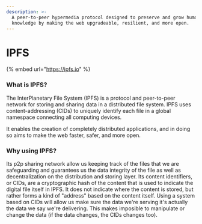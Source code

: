 ```yaml
---
description: >-
  A peer-to-peer hypermedia protocol designed to preserve and grow humanity's
  knowledge by making the web upgradeable, resilient, and more open.
---
```


# IPFS

{% embed url="https://ipfs.io" %}

### What is IPFS?&#x20;

The InterPlanetary File System (IPFS) is a protocol and peer-to-peer network for storing and sharing data in a distributed file system. IPFS uses content-addressing (CIDs) to uniquely identify each file in a global namespace connecting all computing devices.

It enables the creation of completely distributed applications, and in doing so aims to make the web faster, safer, and more open.

### Why using IPFS?&#x20;

Its p2p sharing network allow us keeping track of the files that we are safeguarding and guarantees us the data integrity of the file as well as decentralization on the distribution and storing layer. Its content identifiers, or CIDs, are a cryptographic hash of the content that is used to indicate the digital file itself in IPFS. It does not indicate where the content is stored, but rather forms a kind of "address" based on the content itself. Using a system based on CIDs will allow us make sure the data we're serving it's actually the data we say we're delivering. This makes imposible to manipulate or change the data (if the data changes, the CIDs changes too).
